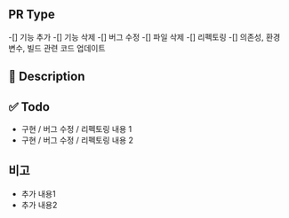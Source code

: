 ## PR Type
-[] 기능 추가
-[] 기능 삭제
-[] 버그 수정
-[] 파일 삭제
-[] 리펙토링
-[] 의존성, 환경 변수, 빌드 관련 코드 업데이트

## 🚧 Description
<!-- 설명을 작성해 주세요. (다로 끝내주세요) -->

## ✅ Todo
- 구현 / 버그 수정 / 리펙토링 내용 1
- 구현 / 버그 수정 / 리펙토링 내용 2

## 비고
- 추가 내용1
- 추가 내용2